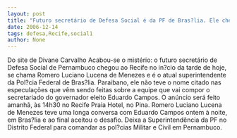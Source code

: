 ```yaml
---
layout: post
title: "Futuro secretário de Defesa Social é da PF de Bras?lia. Ele chegou hoje ao Recife"
date: 2006-12-14
tags: defesa,Recife,social1
author: None
---
```

Do site de Divane Carvalho
Acabou-se o mistério: o futuro secretário de Defesa Social de Pernambuco chegou ao Recife no in?cio da tarde de hoje, se chama Romero Luciano Lucena de Menezes e é o atual superintendente da Pol?cia Federal de Bras?lia.
Paraibano, ele não teve o nome citado nas especulações que vêm sendo feitas sobre a equipe que vai compor o secretariado do governador eleito Eduardo Campos. O anúncio será feito&nbsp; amanhã, às 14h30 no Recife Praia Hotel, no Pina.
Romero Luciano Lucena de Menezes teve uma longa conversa com Eduardo Campos ontem à noite, em Bras?lia e ao final aceitou o desafio. Deixa a Superintendência da PF no Distrito Federal para comandar as pol?cias Militar e Civil em Pernambuco. 